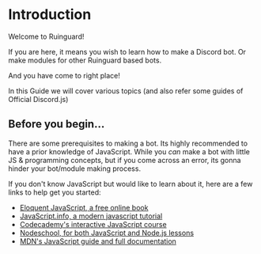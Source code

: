 # Introduction

Welcome to Ruinguard!

If you are here, it means you wish to learn how to make a Discord bot.
Or make modules for other Ruinguard based bots.

And you have come to right place!

In this Guide we will cover various topics (and also refer some guides of Official Discord.js)

## Before you begin...

There are some prerequisites to making a bot. Its highly recommended to have a prior knowledge of JavaScript. While you *can* make a bot with little JS & programming concepts, but if you come across an error, its gonna hinder your bot/module making process. 

If you don't know JavaScript but would like to learn about it, here are a few links to help get you started:

* [Eloquent JavaScript, a free online book](http://eloquentjavascript.net/)
* [JavaScript.info, a modern javascript tutorial](https://javascript.info/)
* [Codecademy's interactive JavaScript course](https://www.codecademy.com/learn/learn-javascript)
* [Nodeschool, for both JavaScript and Node.js lessons](https://nodeschool.io/)
* [MDN's JavaScript guide and full documentation](https://developer.mozilla.org/en-US/docs/Web/JavaScript)
